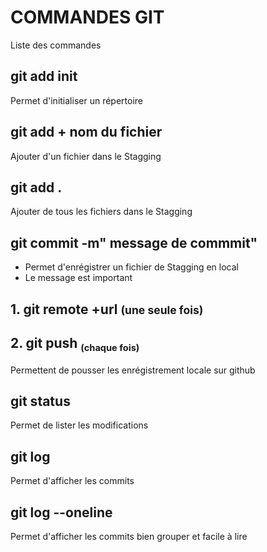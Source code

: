 # COMMANDES GIT
Liste des commandes
## git add init
Permet d'initialiser un répertoire
## git add + nom du fichier
Ajouter d'un fichier dans le Stagging

## git add .
Ajouter de tous les fichiers dans le Stagging
## git commit -m" message de commmit"
 - Permet d'enrégistrer un fichier de  Stagging en local
 - Le message est important
## 1. git remote +url <small>(une seule fois)</small> 
## 2. git push        <sub><small>(chaque fois)</small></sub>
Permettent  de pousser les enrégistrement locale sur  github
## git status
Permet de lister les modifications
## git log
Permet d'afficher les commits
## git log --oneline
Permet d'afficher les commits bien grouper et facile à lire